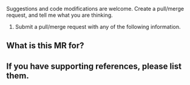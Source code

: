 Suggestions and code modifications are welcome.  Create a pull/merge request,
and tell me what you are thinking.

1. Submit a pull/merge request with any of the following information.

## What is this MR for?

## If you have supporting references, please list them.
